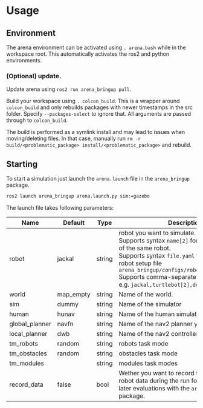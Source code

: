 # Usage

## Environment

The arena environment can be activated using `. arena.bash` while in the workspace root. This automatically activates the ros2 and python environments.

### (Optional) update.

Update arena using `ros2 run arena_bringup pull`.

Build your workspace using `. colcon_build`. This is a wrapper around `colcon_build` and only rebuilds packages with newer timestamps in the src folder. Specify `--packages-select` to ignore that. All arguments are passed through to `colcon_build`.

The build is performed as a symlink install and may lead to issues when moving/deleting files. In that case, manually run `rm -r build/<problematic_package> install/<problematic_package>` and rebuild.

## Starting

To start a simulation just launch the `arena.launch` file in the `arena_bringup` package.

```sh
ros2 launch arena_bringup arena.launch.py sim:=gazebo
```

The launch file takes following parameters:

| Name          | Default                 | Type   | Description |
| ------------- | ----------------------- | ------ | ----- |
| robot         | jackal                  | string | robot you want to simulate. <br/> Supports syntax `name[2]` for multiple instances of the same robot. <br/> Supports syntax `file.yaml` to reference the robot setup file `arena_bringup/configs/robot_setup/file.yaml` <br/> Supports comma-separated lists of the above, e.g. `jackal,turtlebot[2],demo.yaml` |
| world      | map_empty                    | string | Name of the world.|
| sim     | dummy                | string | Name of the simulator |
| human     | hunav                | string | Name of the human simulator  |
| global_planner | navfn    | string | Name of the nav2 planner you want to use.|
| local_planner | dwb   | string | Name of the nav2 controller you want to use.|
| tm_robots     | random | string | robots task mode |
| tm_obstacles  | random | string | obstacles task mode |
| tm_modules    | | string | modules task modes |
| record_data   | false                   | bool   | Wether you want to record the<br /> robot data during the run for <br />later evaluations with the `arena_evaluation` package. |
